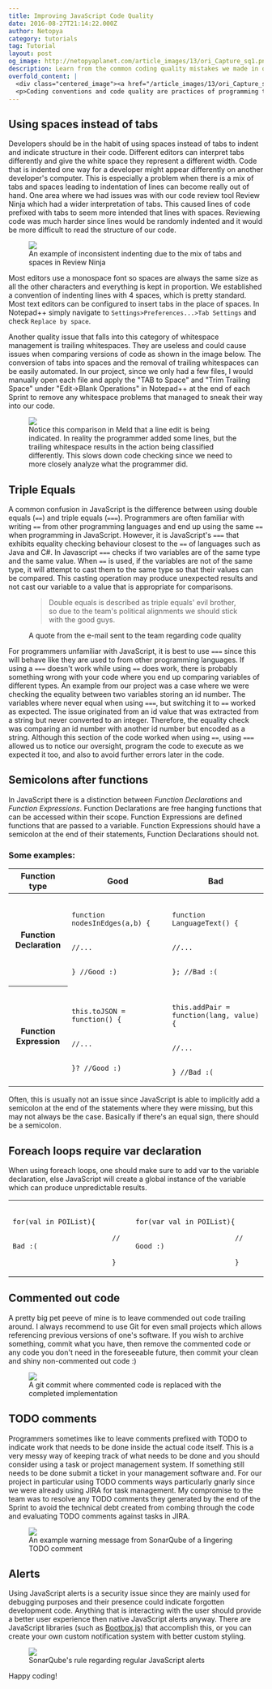 ```yaml
---
title: Improving JavaScript Code Quality
date: 2016-08-27T21:14:22.000Z
author: Netopya
category: tutorials
tag: Tutorial
layout: post
og_image: http://netopyaplanet.com/article_images/13/ori_Capture_sq1.png
description: Learn from the common coding quality mistakes we made in our software engineering project as pointed out by SonarQube.
overfold_content: |
  <div class="centered_image"><a href="/article_images/13/ori_Capture_sq1.png"><img src="/article_images/13/thb_Capture_sq1.png" class="img-thumbnail"/></a></div>
  <p>Coding conventions and code quality are practices of programming that are often ignored by many of us software developers. However when working on a school project with 6 other peers, I was responsible for setting up a program called SonarQube to analyze the quality of our code. Not only did SonarQube detect multiple quality issues with our code base, it also provided many useful suggestions to improve code readability, increase robustness against bugs, and every prevent security risks. The following blog post is based off of an e-mail that I wrote to the team explaining many common software quality issues that were arising in our code along with suggestions on how we could improve. I find that many of these tips can be applied to any JavaScript project and I am personally always taking them into account when I program web applications.</p>
---
```


<h2>Using spaces instead of tabs</h2>
<p>Developers should be in the habit of using spaces instead of tabs to indent and indicate structure in their code. Different editors can interpret tabs differently and give the white space they represent a different width. Code that is indented one way for a developer might appear differently on another developer's computer. This is especially a problem when there is a mix of tabs and spaces leading to indentation of lines can become really out of hand. One area where we had issues was with our code review tool Review Ninja which had a wider interpretation of tabs. This caused lines of code prefixed with tabs to seem more intended that lines with spaces. Reviewing code was much harder since lines would be randomly indented and it would be more difficult to read the structure of our code.</p>
<figure>
    <a href="/article_images/13/ori_Capture_ninja2.png"><img src="/article_images/13/thb_Capture_ninja2.png" class="img-thumbnail"/></a>
    <figcaption>An example of inconsistent indenting due to the mix of tabs and spaces in Review Ninja</figcaption>
</figure>
<p>Most editors use a monospace font so spaces are always the same size as all the other characters and everything is kept in proportion. We established a convention of indenting lines with 4 spaces, which is pretty standard. Most text editors can be configured to insert tabs in the place of spaces. In Notepad++ simply navigate to <code>Settings>Preferences...>Tab Settings</code> and check <code>Replace by space</code>.</p>
<p>Another quality issue that falls into this category of whitespace management is trailing whitespaces. They are useless and could cause issues when comparing versions of code as shown in the image below. The conversion of tabs into spaces and the removal of trailing whitespaces can be easily automated. In our project, since we only had a few files, I would manually open each file and apply the "TAB to Space" and "Trim Trailing Space" under "Edit->Blank Operations" in Notepad++ at the end of each Sprint to remove any whitespace problems that managed to sneak their way into our code.</p>
<figure>
    <a href="/article_images/13/ori_Capture_meld1.png"><img src="/article_images/13/thb_Capture_meld1.png" class="img-thumbnail"/></a>
    <figcaption>Notice this comparison in Meld that a line edit is being indicated. In reality the programmer added some lines, but the trailing whitespace results in the action being classified differently. This slows down code checking since we need to more closely analyze what the programmer did.</figcaption>
</figure>
<h2>Triple Equals</h2>
<p>A common confusion in JavaScript is the difference between using double equals (<code>==</code>) and triple equals (<code>===</code>). Programmers are often familiar with writing <code>==</code> from other programming languages and end up using the same <code>==</code> when programming in JavaScript. However, it is JavaScript's <code>===</code> that exhibits equality checking behaviour closest to the <code>==</code> of languages such as Java and C#. In Javascript <code>===</code> checks if two variables are of the same type and the same value. When <code>==</code> is used, if the variables are not of the same type, it will attempt to cast them to the same type so that their values can be compared. This casting operation may produce unexpected results and not cast our variable to a value that is appropriate for comparisons.</p>
<figure>
    <blockquote><p>Double equals is described as triple equals' evil brother, so due to the team's political alignments we should stick with the good guys.</p></blockquote>
    <figcaption>A quote from the e-mail sent to the team regarding code quality</figcaption>
</figure>
<p>For programmers unfamiliar with JavaScript, it is best to use <code>===</code> since this will behave like they are used to from other programming languages. If using a <code>===</code> doesn't work while using <code>==</code> does work, there is probably something wrong with your code where you end up comparing variables of different types. An example from our project was a case where we were checking the equality between two variables storing an id number. The variables where never equal when using <code>===</code>, but switching it to <code>==</code> worked as expected. The issue originated from an id value that was extracted from a string but never converted to an integer. Therefore, the equality check was comparing an id number with another id number but encoded as a string. Although this section of the code worked when using <code>==</code>, using <code>===</code> allowed us to notice our oversight, program the code to execute as we expected it too, and also to avoid further errors later in the code.</p>
<h2>Semicolons after functions</h2>
<p>In JavaScript there is a distinction between  <i>Function Declarations</i> and <i>Function Expressions</i>. Function Declarations are free hanging functions that can be accessed within their scope. Function Expressions are defined functions that are passed to a variable. Function Expressions should have a semicolon at the end of their statements, Function Declarations should not.</p>
<h3>Some examples:</h3>
<div class="table-responsive">
    <table class="table table-bordered">
        <thead>
            <th>Function type</th>
            <th class="success">Good</th>
            <th class="danger">Bad</th>
        </thead>
        <tbody>
            <tr>
                <th scope="row">Function Declaration</th>
                <td>
                    <code>
                        function nodesInEdges(a,b) {</br>
                        //...</br>
                        } //Good :)
                    </code>
                </td>
                <td>
                    <code>
                        function LanguageText() {</br>
                        //...</br>
                        }; //Bad :(
                    </code>
                </td>
            </tr>
            <tr>
                <th scope="row">Function Expression</th>
                <td>
                    <code>
                        this.toJSON = function() {</br>
                        //...</br>
                        }? //Good :)
                    </code>
                </td>
                <td>
                    <code>
                        this.addPair = function(lang, value){</br>
                        //...</br>
                        } //Bad :(
                    </code>
                </td>
            </tr>
        </tbody>
    </table>
</div>
<p>Often, this is usually not an issue since JavaScript is able to implicitly add a semicolon at the end of the statements where they were missing, but this may not always be the case. Basically if there's an equal sign, there should be a semicolon.</p>
<h2>Foreach loops require var declaration</h2>
<p>When using foreach loops, one should make sure to add var to the variable declaration, else JavaScript will create a global instance of the variable which can produce unpredictable results.</p>
<div class="table-responsive">
    <table class="table table-bordered">
        <tbody>
            <tr>
                <td>
                    <code>
                        for(val in POIList){</br>
                        // Bad :(</br>
                        }
                    </code>
                </td>
                <td>
                    <code>
                        for(var val in POIList){</br>
                        // Good :)</br>
                        }
                    </code>
                </td>
            </tr>
        </tbody>
    </table>
</div>
<h2>Commented out code</h2>
<p>A pretty big pet peeve of mine is to leave commended out code trailing around. I always recommend to use Git for even small projects which allows referencing previous versions of one's software. If you wish to archive something, commit what you have, then remove the commented code or any code you don't need in the foreseeable future, then commit your clean and shiny non-commented out code :)</p>
<figure>
    <a href="/article_images/13/ori_Capture_commented_code.png"><img src="/article_images/13/thb_Capture_commented_code.png" class="img-thumbnail"/></a>
    <figcaption>A git commit where commented code is replaced with the completed implementation</figcaption>
</figure>
<h2>TODO comments</h2>
<p>Programmers sometimes like to leave comments prefixed with TODO to indicate work that needs to be done inside the actual code itself. This is a very messy way of keeping track of what needs to be done and you should consider using a task or project management system. If something still needs to be done submit a ticket in your management software and. For our project in particular using TODO comments ways particularly gnarly since we were already using JIRA for task management. My compromise to the team was to resolve any TODO comments they generated by the end of the Sprint to avoid the technical debt created from combing through the code and evaluating TODO comments against tasks in JIRA.</p>
<figure>
    <a href="/article_images/13/ori_Capture_todo2.png"><img src="/article_images/13/thb_Capture_todo2.png" class="img-thumbnail"/></a>
    <figcaption>An example warning message from SonarQube of a lingering TODO comment</figcaption>
</figure>
<h2>Alerts</h2>
<p>Using JavaScript alerts is a security issue since they are mainly used for debugging purposes and their presence could indicate forgotten development code. Anything that is interacting with the user should provide a better user experience then native JavaScript alerts anyway. There are JavaScript libraries (such as <a href=” http://bootboxjs.com/”>Bootbox.js</a>) that accomplish this, or you can create your own custom notification system with better custom styling.</p>
<figure>
    <a href="/article_images/13/ori_Capture_alert1.png"><img src="/article_images/13/thb_Capture_alert1.png" class="img-thumbnail"/></a>
    <figcaption>SonarQube's rule regarding regular JavaScript alerts</figcaption>
</figure>
<p>Happy coding!</p>